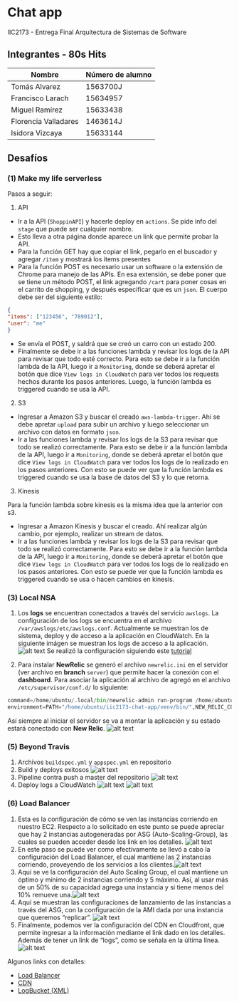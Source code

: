 # Chat app

IIC2173 - Entrega Final Arquitectura de Sistemas de Software

## Integrantes - 80s Hits

| Nombre               | Número de alumno |
| -------------------- | ---------------- |
| Tomás Alvarez        | 1563700J         |
| Francisco Larach     | 15634957         |
| Miguel Ramírez       | 15633438         |
| Florencia Valladares | 1463614J         |
| Isidora Vizcaya      | 15633144         |

## Desafíos

### (1) Make my life serverless

Pasos a seguir:

1. API

* Ir a la API (`ShoppinAPI`) y hacerle deploy en `actions`. Se pide info del `stage` que puede ser cualquier nombre.
* Esto lleva a otra página donde aparece un link que permite probar la API.
* Para la función GET hay que copiar el link, pegarlo en el buscador y agregar `/item` y mostrará los items presentes
* Para la función POST es necesario usar un software o la extensión de Chrome para manejo de las APIs. En esa extensión, se debe poner que se tiene un método POST, el link agregando `/cart` para poner cosas en el carrito de shopping, y después especificar que es un `json`. El cuerpo debe ser del siguiente estilo:

```JSON
{
"items": ["123456", "789012"],
"user": "me"
}
```

* Se envía el POST, y saldrá que se creó un carro con un estado 200.
* Finalmente se debe ir a las funciones lambda y revisar los logs de la API para revisar que todo esté correcto. Para esto se debe ir a la función lambda de la API, luego ir a `Monitoring`, donde se deberá apretar el botón que dice `View logs in CloudWatch` para ver todos los requests hechos durante los pasos anteriores. Luego, la función lambda es triggered cuando se usa la API.

2. S3

* Ingresar a Amazon S3 y buscar el creado `aws-lambda-trigger`. Ahí se debe apretar `upload` para subir un archivo y luego seleccionar un archivo con datos en formato `json`.
* Ir a las funciones lambda y revisar los logs de la S3 para revisar que todo se realizó correctamente. Para esto se debe ir a la función lambda de la API, luego ir a `Monitoring`, donde se deberá apretar el botón que dice `View logs in CloudWatch` para ver todos los logs de lo realizado en los pasos anteriores. Con esto se puede ver que la función lambda es triggered cuando se usa la base de datos del S3 y lo que retorna.

3. Kinesis

Para la función lambda sobre kinesis es la misma idea que la anterior con s3.

* Ingresar a Amazon Kinesis y buscar el creado. Ahí realizar algún cambio, por ejemplo, realizar un stream de datos.
* Ir a las funciones lambda y revisar los logs de la S3 para revisar que todo se realizó correctamente. Para esto se debe ir a la función lambda de la API, luego ir a `Monitoring`, donde se deberá apretar el botón que dice `View logs in CloudWatch` para ver todos los logs de lo realizado en los pasos anteriores. Con esto se puede ver que la función lambda es triggered cuando se usa o hacen cambios en kinesis.

### (3) Local NSA

1. Los __logs__ se encuentran conectados a través del servicio `awslogs`. La configuración de los logs se encuentra en el archivo `/var/awslogs/etc/awslogs.conf`. Actualmente se muestran los de sistema, deploy y de acceso a la aplicación en CloudWatch. En la siguiente imágen se muestran los logs de acceso a la aplicación.
![alt text](images/access-logs.png "Access Logs")
Se realizó la configuración siguiendo este [tutorial](https://docs.aws.amazon.com/AmazonCloudWatch/latest/logs/QuickStartEC2Instance.html)

2. Para instalar __NewRelic__ se generó el archivo `newrelic.ini` en el servidor (ver archivo en __branch__ `server`) que permite hacer la conexión con el __dashboard__. Para asociar la aplicación al archivo de agregó en el archivo `/etc/supervisor/conf.d/` lo siguiente:

```python
command=/home/ubuntu/.local/bin/newrelic-admin run-program /home/ubuntu/iic2173-chat-app/venv/bin/gunicorn -k eventlet -w 1 main:app
environment=PATH="/home/ubuntu/iic2173-chat-app/venv/bin/",NEW_RELIC_CONFIG_FILE="/home/ubuntu/iic2173-chat-app/newrelic.ini"
```

Así siempre al iniciar el servidor se va a montar la aplicación y su estado estará conectado con __New Relic__.
![alt text](images/newrelic-dashboard.png "New Relic")

### (5) Beyond Travis

1. Archivos `buildspec.yml` y `appspec.yml` en repositorio
2. Build y deploys exitosos
![alt text](images/build-deploy-success.png "Build and Deploy Success")
3. Pipeline contra push a master del repositorio
![alt text](images/pipeline.png "CodePipeline")
4. Deploy logs a CloudWatch
![alt text](images/deploy-logs-1.png "CloudWatch Console")
![alt text](images/deploy-logs-2.png "Deploy Logs")

### (6) Load Balancer

1. Esta es la configuración de cómo se ven las instancias corriendo en nuestro EC2. Respecto a lo solicitado en este punto se puede apreciar que hay 2 instancias autogeneradas por ASG (Auto-Scaling-Group), las cuales se pueden acceder desde los link en los detalles.
![alt text](images/6.1.png "Build and Deploy Success")
2. En este paso se puede ver como efectivamente se llevó a cabo la configuración del Load Balancer, el cual mantiene las 2 instancias corriendo, proveyendo de los servicios a los clientes.![alt text](images/6.2.png "Build and Deploy Success")
3. Aquí se ve la configuración del Auto Scaling Group, el cual mantiene un óptimo y mínimo de 2 instancias corriendo y 5 máximo. Así, al usar más de un 50% de su capacidad agrega una instancia y si tiene menos del 10% remueve una.![alt text](images/6.3.png "Build and Deploy Success")
4. Aquí se muestran las configuraciones de lanzamiento de las instancias a través del ASG, con la configuración de la AMI dada por una instancia que queremos “replicar”.
![alt text](images/6.4.png "Build and Deploy Success")
5. Finalmente, podemos ver la configuración del CDN en Cloudfront, que permite ingresar a la información mediante el link dado en los detalles.
Además de tener un link de “logs”, como se señala en la última línea.
![alt text](images/6.5.png "Build and Deploy Success")

Algunos links con detalles:

* [Load Balancer](http://lb-2-2032493292.us-west-1.elb.amazonaws.com/)
* [CDN](http://d19tniwbjvzank.cloudfront.net/)
* [LogBucket (XML)](http://elasticbeanstalk-us-west-1-478789511478.s3.amazonaws.com/)
